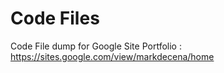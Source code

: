 # Code Files
 
Code File dump for Google Site Portfolio : https://sites.google.com/view/markdecena/home
